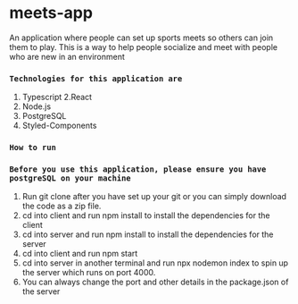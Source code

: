 # meets-app
An application where people can set up sports meets so others can join them to play. 
This is a way to help people socialize and meet with people who are new in an environment


### `Technologies for this application are`
1. Typescript
2.React
3. Node.js
4. PostgreSQL
5. Styled-Components

### `How to run`

### `Before you use this application, please ensure you have postgreSQL on your machine`

1. Run git clone after you have set up your git or you can simply download the code as a zip file.
2. cd into client and run npm install to install the dependencies for the client
3. cd into server and run npm install to install the dependencies for the server
4. cd into client and run npm start
5. cd into server in another terminal and run npx nodemon index to spin up the server which runs on port 4000.
6. You can always change the port and other details in the package.json of the server
